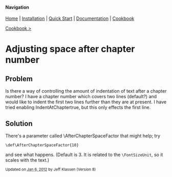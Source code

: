 #### Navigation

[Home](../../home/README.md)  | [Installation](../../installation/README.md) | [Quick Start](../../quick-start/README.md) | [Documentation](../../documentation/README.md) | [Cookbook ](../README.md) 

[Cookbook >](../README.md) 


# <span class="entry-title">Adjusting space after chapter number</span>


## <a name="TOC-Problem">Problem</a>

Is there a way of controlling the amount of indentation of text after a chapter number? I have a chapter number which covers two lines (default?) and would like to indent the first two lines further than they are at present. I have tried enabling IndentAtChaptertrue, but this only effects the first line.

## <a name="TOC-Problem"></a><a name="TOC-Solution">Solution</a>

There's a parameter called \AfterChapterSpaceFactor that might help; try

```
\def\AfterChapterSpaceFactor{10}
```

and see what happens. (Default is 3\. It is related to the `\FontSizeUnit`, so it scales with the text.)


<small>Updated on <abbr class="updated" title="2012-01-06T15:00:15.050Z">Jan 6, 2012</abbr> by <span class="author"><span class="vcard">Jeff Klassen</span> </span>(Version <span class="sites:revision">8</span>)</small>  

